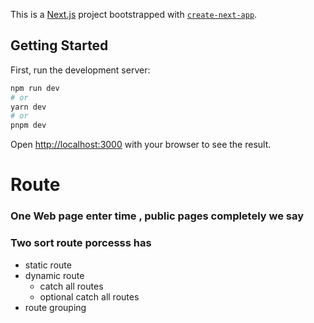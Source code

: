 This is a [Next.js](https://nextjs.org/) project bootstrapped with [`create-next-app`](https://github.com/vercel/next.js/tree/canary/packages/create-next-app).

## Getting Started

First, run the development server:

```bash
npm run dev
# or
yarn dev
# or
pnpm dev
```

Open [http://localhost:3000](http://localhost:3000) with your browser to see the result.

# Route

### One Web page enter time , public pages completely we say

### Two sort route porcesss has

- static route
- dynamic route
  - catch all routes
  - optional catch all routes
- route  grouping 